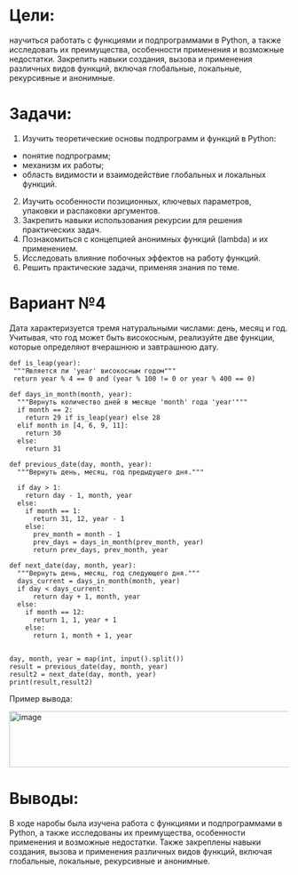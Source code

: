 # Цели:
научиться работать с функциями и подпрограммами в Python, а также исследовать их преимущества, особенности применения и возможные недостатки. Закрепить навыки создания, вызова и применения различных видов функций, включая глобальные, локальные, рекурсивные и анонимные.
# Задачи:
1. Изучить теоретические основы подпрограмм и функций в Python:
- понятие подпрограмм;
- механизм их работы;
- область видимости и взаимодействие глобальных и локальных функций.
2. Изучить особенности позиционных, ключевых параметров, упаковки и распаковки аргументов.
3. Закрепить навыки использования рекурсии для решения практических задач.
4. Познакомиться с концепцией анонимных функций (lambda) и их применением.
5. Исследовать влияние побочных эффектов на работу функций.
6. Решить практические задачи, применяя знания по теме.
# Вариант №4
Дата характеризуется тремя натуральными числами: день, месяц и год. Учитывая, что год может быть високосным, реализуйте две функции, которые определяют вчерашнюю и завтрашнюю дату.
```
def is_leap(year):
 """Является ли 'year' високосным годом"""
 return year % 4 == 0 and (year % 100 != 0 or year % 400 == 0)

def days_in_month(month, year):
  """Вернуть количество дней в месяце 'month' года 'year'"""
  if month == 2:
    return 29 if is_leap(year) else 28
  elif month in [4, 6, 9, 11]:
    return 30
  else:
    return 31

def previous_date(day, month, year):
  """Вернуть день, месяц, год предыдущего дня."""

  if day > 1:
    return day - 1, month, year
  else:
    if month == 1:
      return 31, 12, year - 1
    else:
      prev_month = month - 1
      prev_days = days_in_month(prev_month, year)
      return prev_days, prev_month, year

def next_date(day, month, year):
  """Вернуть день, месяц, год следующего дня."""
  days_current = days_in_month(month, year)
  if day < days_current:
      return day + 1, month, year
  else:
    if month == 12:
      return 1, 1, year + 1
    else:
      return 1, month + 1, year


day, month, year = map(int, input().split())
result = previous_date(day, month, year)
result2 = next_date(day, month, year)
print(result,result2)
```
Пример вывода:

<img width="603" height="101" alt="image" src="https://github.com/user-attachments/assets/1d280251-c76a-4112-a483-bb32d4bcfd44" />

# Выводы:
В ходе наробы была изучена работа с функциями и подпрограммами в Python, а также исследованы их преимущества, особенности применения и возможные недостатки. Также закреплены навыки создания, вызова и применения различных видов функций, включая глобальные, локальные, рекурсивные и анонимные.
